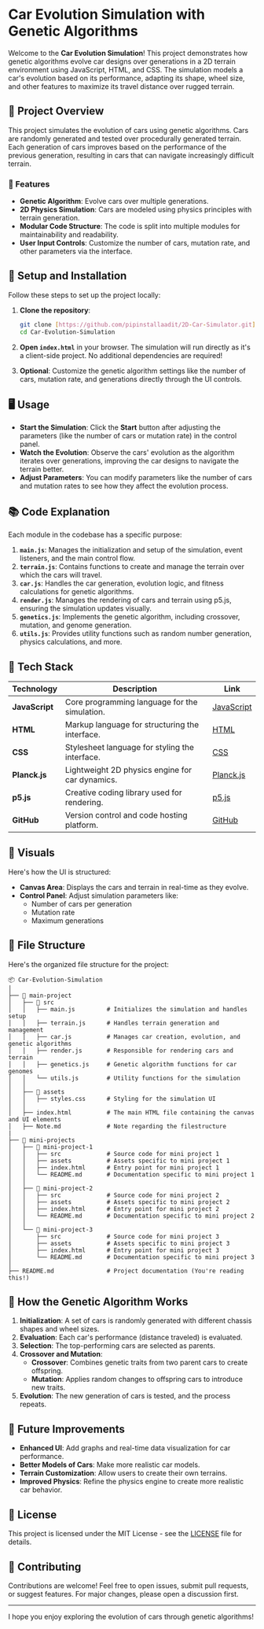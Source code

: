 
# **Car Evolution Simulation with Genetic Algorithms**

Welcome to the **Car Evolution Simulation**! This project demonstrates how genetic algorithms evolve car designs over generations in a 2D terrain environment using JavaScript, HTML, and CSS. The simulation models a car's evolution based on its performance, adapting its shape, wheel size, and other features to maximize its travel distance over rugged terrain.

<!-- ![Car Evolution Simulation Banner](path/to/your/banner-image.png) -->

## **🚀 Project Overview**

This project simulates the evolution of cars using genetic algorithms. Cars are randomly generated and tested over procedurally generated terrain. Each generation of cars improves based on the performance of the previous generation, resulting in cars that can navigate increasingly difficult terrain.

### **🌟 Features**
- **Genetic Algorithm**: Evolve cars over multiple generations.
- **2D Physics Simulation**: Cars are modeled using physics principles with terrain generation.
- **Modular Code Structure**: The code is split into multiple modules for maintainability and readability.
- **User Input Controls**: Customize the number of cars, mutation rate, and other parameters via the interface.

## **🔧 Setup and Installation**

Follow these steps to set up the project locally:

1. **Clone the repository**:
   ```bash
   git clone [https://github.com/pipinstallaadit/2D-Car-Simulator.git]
   cd Car-Evolution-Simulation
   ```

2. **Open `index.html`** in your browser. The simulation will run directly as it's a client-side project. No additional dependencies are required!

3. **Optional**: Customize the genetic algorithm settings like the number of cars, mutation rate, and generations directly through the UI controls.

## **🖥️ Usage**

- **Start the Simulation**: Click the **Start** button after adjusting the parameters (like the number of cars or mutation rate) in the control panel.
- **Watch the Evolution**: Observe the cars' evolution as the algorithm iterates over generations, improving the car designs to navigate the terrain better.
- **Adjust Parameters**: You can modify parameters like the number of cars and mutation rates to see how they affect the evolution process.

## **📚 Code Explanation**

Each module in the codebase has a specific purpose:

1. **`main.js`**: Manages the initialization and setup of the simulation, event listeners, and the main control flow.
2. **`terrain.js`**: Contains functions to create and manage the terrain over which the cars will travel.
3. **`car.js`**: Handles the car generation, evolution logic, and fitness calculations for genetic algorithms.
4. **`render.js`**: Manages the rendering of cars and terrain using p5.js, ensuring the simulation updates visually.
5. **`genetics.js`**: Implements the genetic algorithm, including crossover, mutation, and genome generation.
6. **`utils.js`**: Provides utility functions such as random number generation, physics calculations, and more.

## **🧩 Tech Stack**

| Technology    | Description                                     | Link                                    |
|---------------|-------------------------------------------------|----------------------------------------|
| **JavaScript**| Core programming language for the simulation.   | [JavaScript](https://developer.mozilla.org/en-US/docs/Web/JavaScript)  |
| **HTML**      | Markup language for structuring the interface.  | [HTML](https://developer.mozilla.org/en-US/docs/Web/HTML)              |
| **CSS**       | Stylesheet language for styling the interface.  | [CSS](https://developer.mozilla.org/en-US/docs/Web/CSS)                |
| **Planck.js** | Lightweight 2D physics engine for car dynamics. | [Planck.js](https://github.com/shakiba/planck.js)                      |
| **p5.js**     | Creative coding library used for rendering.     | [p5.js](https://p5js.org/)                                            |
| **GitHub**    | Version control and code hosting platform.      | [GitHub](https://github.com/)                                          |

## **🎨 Visuals**

Here's how the UI is structured:

- **Canvas Area**: Displays the cars and terrain in real-time as they evolve.
- **Control Panel**: Adjust simulation parameters like:
  - Number of cars per generation
  - Mutation rate
  - Maximum generations

## **📂 File Structure**

Here's the organized file structure for the project:

```plaintext
📦 Car-Evolution-Simulation
│
├── 📁 main-project
│   ├── 📁 src
│   │   ├── main.js         # Initializes the simulation and handles setup
│   │   ├── terrain.js      # Handles terrain generation and management
│   │   ├── car.js          # Manages car creation, evolution, and genetic algorithms
│   │   ├── render.js       # Responsible for rendering cars and terrain
│   │   ├── genetics.js     # Genetic algorithm functions for car genomes
│   │   └── utils.js        # Utility functions for the simulation
│   │
│   ├── 📁 assets
│   │   ├── styles.css      # Styling for the simulation UI
│   │
│   ├── index.html          # The main HTML file containing the canvas and UI elements
│   ├── Note.md             # Note regarding the filestructure
|    
├── 📁 mini-projects        
│   ├── 📁 mini-project-1
│   │   ├── src             # Source code for mini project 1
│   │   ├── assets          # Assets specific to mini project 1
│   │   ├── index.html      # Entry point for mini project 1
│   │   └── README.md       # Documentation specific to mini project 1
│   │
│   ├── 📁 mini-project-2
│   │   ├── src             # Source code for mini project 2
│   │   ├── assets          # Assets specific to mini project 2
│   │   ├── index.html      # Entry point for mini project 2
│   │   └── README.md       # Documentation specific to mini project 2
│   │
│   └── 📁 mini-project-3
│       ├── src             # Source code for mini project 3
│       ├── assets          # Assets specific to mini project 3
│       ├── index.html      # Entry point for mini project 3
│       └── README.md       # Documentation specific to mini project 3
│
├── README.md               # Project documentation (You're reading this!)

```

<!-- **Screenshots**:
1. **Simulation in Action**:
   ![Simulation Running](path/to/your/simulation-screenshot.png)

2. **Control Panel**:
   ![Control Panel](path/to/your/control-panel-screenshot.png) -->

## **🔄 How the Genetic Algorithm Works**

1. **Initialization**: A set of cars is randomly generated with different chassis shapes and wheel sizes.
2. **Evaluation**: Each car's performance (distance traveled) is evaluated.
3. **Selection**: The top-performing cars are selected as parents.
4. **Crossover and Mutation**:
   - **Crossover**: Combines genetic traits from two parent cars to create offspring.
   - **Mutation**: Applies random changes to offspring cars to introduce new traits.
5. **Evolution**: The new generation of cars is tested, and the process repeats.

## **🚧 Future Improvements**

- **Enhanced UI**: Add graphs and real-time data visualization for car performance.
- **Better Models of Cars**: Make more realistic car models.
- **Terrain Customization**: Allow users to create their own terrains.
- **Improved Physics**: Refine the physics engine to create more realistic car behavior.

## **📜 License**

This project is licensed under the MIT License - see the [LICENSE](LICENSE) file for details.

## **🤝 Contributing**

Contributions are welcome! Feel free to open issues, submit pull requests, or suggest features. For major changes, please open a discussion first.

---

I hope you enjoy exploring the evolution of cars through genetic algorithms!
<!-- 
![Footer Image](path/to/your/footer-image.png) -->
